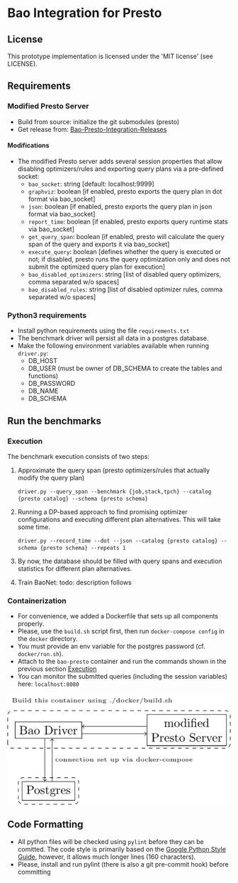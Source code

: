 # Bao Integration for Presto

## License

This prototype implementation is licensed under the 'MIT license' (see LICENSE).

## Requirements

### Modified Presto Server

- Build from source: initialize the git submodules (presto)
- Get release
  from: [Bao-Presto-Integration-Releases](https://github.com/christophanneser/Bao-Presto-Integration/releases)

#### Modifications

- The modified Presto server adds several session properties that allow disabling optimizers/rules and exporting query
  plans via a pre-defined socket:
    - `bao_socket`: string [default: localhost:9999]
    - `graphviz`: boolean [if enabled, presto exports the query plan in dot format via bao_socket]
    - `json`: boolean [if enabled, presto exports the query plan in json format via bao_socket]
    - `report_time`: boolean [if enabled, presto exports query runtime stats via bao_socket]
    - `get_query_span`:
      boolean [if enabled, presto will calculate the query span of the query and exports it via bao_socket]
    - `execute_query`:
      boolean [defines whether the query is executed or not; if disabled, presto runs the query optimization only and does not submit the optimized query plan for execution]
    - `bao_disabled_optimizers`: string [list of disabled query optimizers, comma separated w/o spaces]
    - `bao_disabled_rules`: string [list of disabled optimizer rules, comma separated w/o spaces]
 
### Python3 requirements

- Install python requirements using the file `requirements.txt`
- The benchmark driver will persist all data in a postgres database.
- Make the following environment variables available when running `driver.py`:
    - DB_HOST
    - DB_USER (must be owner of DB_SCHEMA to create the tables and functions)
    - DB_PASSWORD
    - DB_NAME
    - DB_SCHEMA

## Run the benchmarks

### Execution

The benchmark execution consists of two steps:

1. Approximate the query span (presto optimizers/rules that actually modify the query plan)
   ```
   driver.py --query_span --benchmark {job,stack,tpch} --catalog {presto catalog} --schema {presto schema}
   ```
2. Running a DP-based approach to find promising optimizer configurations and executing different plan alternatives.
   This will take some time.
   ```
   driver.py --record_time --dot --json --catalog {presto catalog} --schema {presto schema} --repeats 1
   ```
3. By now, the database should be filled with query spans and execution statistics for different plan alternatives.

4. Train BaoNet: todo: description follows

### Containerization

- For convenience, we added a Dockerfile that sets up all components properly.
- Please, use the `build.sh` script first, then run `docker-compose config` in the `docker` directory.
- You must provide an env variable for the postgres password (cf. `docker/run.sh`).
- Attach to the `bao-presto` container and run the commands shown in the previous section [Execution](#Execution)
- You can monitor the submitted queries (including the session variables) here: `localhost:8080`

![Overview](./overview.png)

## Code Formatting

- All python files will be checked using `pylint` before they can be comitted. The code style is primarily based on
  the [Google Python Style Guide](https://google.github.io/styleguide/pyguide.html), however, it allows much longer
  lines (160 characters).
- Please, install and run pylint (there is also a git pre-commit hook) before committing
